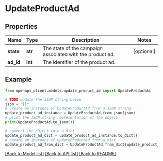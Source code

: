 # UpdateProductAd


## Properties

Name | Type | Description | Notes
------------ | ------------- | ------------- | -------------
**state** | **str** | The state of the campaign associated with the product ad. | [optional] 
**ad_id** | **int** | The identifier of the product ad. | 

## Example

```python
from openapi_client.models.update_product_ad import UpdateProductAd

# TODO update the JSON string below
json = "{}"
# create an instance of UpdateProductAd from a JSON string
update_product_ad_instance = UpdateProductAd.from_json(json)
# print the JSON string representation of the object
print(UpdateProductAd.to_json())

# convert the object into a dict
update_product_ad_dict = update_product_ad_instance.to_dict()
# create an instance of UpdateProductAd from a dict
update_product_ad_from_dict = UpdateProductAd.from_dict(update_product_ad_dict)
```
[[Back to Model list]](../README.md#documentation-for-models) [[Back to API list]](../README.md#documentation-for-api-endpoints) [[Back to README]](../README.md)


